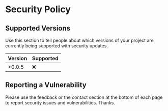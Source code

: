 # Security Policy

## Supported Versions

Use this section to tell people about which versions of your project are
currently being supported with security updates.

| Version | Supported          |
| ------- | ------------------ |
| >0.0.5  | :x:                |

## Reporting a Vulnerability

Please use the feedback or the contact section at the bottom of each page to report security issues and vulnerabilities. Thanks.

